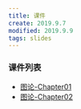 ```yaml
---
title: 课件
create: 2019.9.7
modified: 2019.9.9
tags: slides
---
```


### 课件列表

- [图论-Chapter01](/discrete_math/files/Chapter01.pdf)
- [图论-Chapter02](/discrete_math/files/Chapter02.pdf)